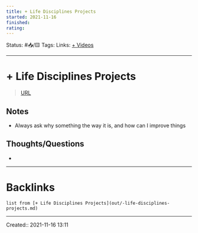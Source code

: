 ```yaml
---
title: + Life Disciplines Projects
started: 2021-11-16 
finished:
rating:
---
```

Status: #📥/🟨 
Tags:
Links: [+ Videos](out/-videos.md)
___
# + Life Disciplines Projects
> [URL](https://www.youtube.com/watch?v=XTwDhiDGk50&list=PLntFhxSBHZurj7-A1DPzjNzxYrMp9BhGZ&index=3&ab_channel=uwi)

## Notes
- Always ask why something the way it is, and how can I improve things
## Thoughts/Questions
- 
___
# Backlinks
```dataview
list from [+ Life Disciplines Projects](out/-life-disciplines-projects.md)
```
___
Created:: 2021-11-16 13:11


